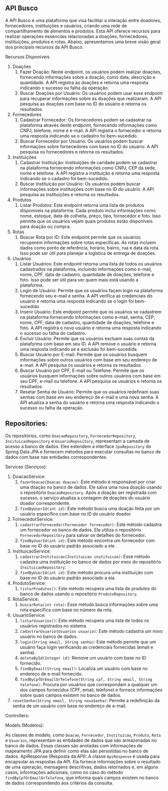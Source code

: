 ## API Busco

A API Busco é uma plataforma que visa facilitar a interação entre doadores, fornecedores, instituições e usuários, criando uma rede de compartilhamento de alimentos e produtos. Esta API oferece recursos para realizar operações essenciais relacionadas a doações, fornecedores, instituições, produtos e rotas. Abaixo, apresentamos uma breve visão geral dos principais recursos da API Busco.

Recursos Disponíveis
1. Doações
   1. Fazer Doação: Neste endpoint, os usuários podem realizar doações, fornecendo informações sobre a doação, como data, descrição e quantidade. A API registra as doações e retorna uma resposta indicando o sucesso ou falha da operação.
   2. Buscar Doações por Usuário: Os usuários podem usar esse endpoint para recuperar informações sobre as doações que realizaram. A API pesquisa as doações com base no ID do usuário e retorna os resultados.
2. Fornecedores
   1. Cadastrar Fornecedor: Os fornecedores podem se cadastrar na plataforma através deste endpoint, fornecendo informações como CNPJ, telefone, nome e e-mail. A API registra o fornecedor e retorna uma resposta indicando se o cadastro foi bem-sucedido.
   2. Buscar Fornecedor por Usuário: Os usuários podem buscar informações sobre fornecedores com base no ID do usuário. A API pesquisa os fornecedores e retorna os resultados.
3. Instituições
   1. Cadastrar Instituição: Instituições de caridade podem se cadastrar na plataforma fornecendo informações como CNPJ, CEP da sede, nome e telefone. A API registra a instituição e retorna uma resposta indicando se o cadastro foi bem-sucedido.
   2. Buscar Instituição por Usuário: Os usuários podem buscar informações sobre instituições com base no ID do usuário. A API pesquisa as instituições e retorna os resultados.
4. Produtos
   1. Listar Produtos: Este endpoint retorna uma lista de produtos disponíveis na plataforma. Cada produto inclui informações como nome, estoque, data de colheita, preço, tipo, fornecedor e foto. Isso permite que os usuários vejam quais produtos estão disponíveis para doação ou compra.
5. Rotas
   1. Buscar Rota por ID: Este endpoint permite que os usuários recuperem informações sobre rotas específicas. As rotas incluem dados como ponto de referência, horário, bairro, rua e data da rota. Isso pode ser útil para planejar a logística de entrega de doações.
6. Usuários
   1. Listar Usuários: Este endpoint retorna uma lista de todos os usuários cadastrados na plataforma, incluindo informações como e-mail, nome, CPF, data de cadastro, quantidade de doações, telefone e foto. Isso pode ser útil para ver quem mais está usando a plataforma.
   2. Login de Usuário: Permite que os usuários façam login na plataforma fornecendo seu e-mail e senha. A API verifica as credenciais do usuário e retorna uma resposta indicando se o login foi bem-sucedido
   3. Inserir Usuário: Este endpoint permite que os usuários se cadastrem na plataforma fornecendo informações como e-mail, senha, CEP, nome, CPF, data de cadastro, quantidade de doações, telefone e foto. A API registra o novo usuário e retorna uma resposta indicando o sucesso ou falha do cadastro.
   4. Excluir Usuário: Permite que os usuários excluam suas contas da plataforma com base em seu ID. A API remove o usuário e retorna uma resposta indicando se a exclusão foi bem-sucedida.
   5. Buscar Usuário por E-mail: Permite que os usuários busquem informações sobre outros usuários com base em seu endereço de e-mail. A API pesquisa os usuários e retorna os resultados.
   6. Buscar Usuário por CPF, E-mail ou Telefone: Permite que os usuários busquem informações sobre outros usuários com base em seu CPF, e-mail ou telefone. A API pesquisa os usuários e retorna os resultados.
   7. Resetar Senha de Usuário: Permite que os usuários redefinam suas senhas com base em seu endereço de e-mail e uma nova senha. A API atualiza a senha do usuário e retorna uma resposta indicando o sucesso ou falha da operação.


## Repositories:
Os repositórios, como `DoacaoRepository`, `FornecedorRepository`, `InsituicaoRepository` e `UsuarioRepository`, representam a camada de acesso a banco de dados. Eles estendem a interface `JpaRepository` do Spring Data JPA e fornecem métodos para executar consultas no banco de dados com base nas entidades correspondentes.

 Services (Serviços):
 1. DoacaoService:
    1. `fazerDoacao(Doacao doacao)`: Este método é responsável por criar uma doação no banco de dados. Ele salva uma nova doação usando o repositório `DoacaoRepository`. Após a doação ser registrada com sucesso, o serviço atualiza a contagem de doações do usuário doador correspondente.
    2. `findByUserId(int id)`: Este método busca uma doação feita por um usuário específico com base no ID do usuário doador.
2. FornecedorService:
   1. `cadastrarFornecedor(Fornecedor fornecedor)`: Este método cadastra um fornecedor no banco de dados. Ele utiliza o repositório `FornecedorRepository` para salvar os detalhes do fornecedor.
   2. `findByUserId(int id)`: Este método encontra um fornecedor com base no ID do usuário padrão associado a ele.
1. InstituicaoService:
    1. `cadastrarInstituicao(Instituicao instituicao)`: Esse método cadastra uma instituição no banco de dados por meio do repositório `InsituicaoRepository`.
    2. `findByUserId(int id)`: Este método procura uma instituição com base no ID do usuário padrão associado a ela.
 2. ProdutoService:
    1. `listarProdutos()`: Este método recupera uma lista de produtos do banco de dados usando o repositório `ProdutoRepository`.
 3. RotaService:
    1. `buscarRota(int rota)`: Esse método busca informações sobre uma rota específica com base no número da rota.
 4. UsuarioService:
    1. `listarUsuarios()`: Este método recupera uma lista de todos os usuários registrados no sistema.
    2. `cadastrarUsuario(Usuarios usuario)`: Este método cadastra um novo usuário no banco de dados.
    3. `login(String email, String senha)`: Este método permite que um usuário faça login verificando as credenciais fornecidas (email e senha).
    4. `deleteById(Integer id)`: Remove um usuário com base no ID fornecido.
    5. `findByEmail(String email)`: Localiza um usuário com base no endereço de e-mail fornecido.
    6. `findByCpfOrEmailOrTelefone(String cpf, String email, String telefone)`: Procura por usuários que correspondam a qualquer um dos campos fornecidos (CPF, email, telefone) e fornece informações sobre quais campos existem no banco de dados.
  7. `resetSenha(String email, String novaSenha)`: Permite a redefinição da senha de um usuário com base no endereço de e-mail. 

Controllers:

Models (Modelos):

As classes de modelo, como `Doacao`, `Fornecedor`, `Instituicao`, `Produto`, `Rota` e `Usuarios`, representam as entidades de dados que são armazenadas no banco de dados. Essas classes são anotadas com informações de mapeamento JPA para definir como elas são persistidas no banco de dados.
ApiResponse (Resposta da API):
A classe `ApiResponse` é usada para encapsular as respostas da API. Ela fornece informações sobre o resultado de uma operação, mensagens descritivas, dados retornados e, em alguns casos, informações adicionais, como no caso do método `findByCpfOrEmailOrTelefone`, que informa quais campos existem no banco de dados correspondendo aos critérios da consulta.
